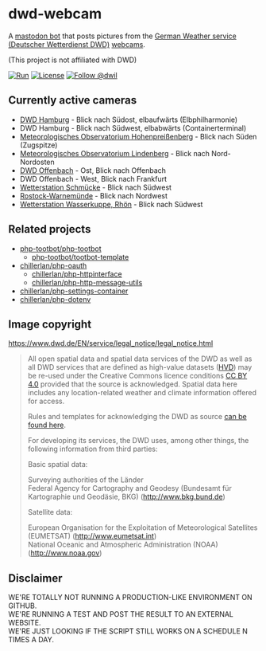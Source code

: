 # dwd-webcam

A [mastodon bot][follow] that posts pictures from the [German Weather service (Deutscher Wetterdienst DWD)](https://www.dwd.de/EN/Home/home_node.html) [webcams](https://opendata.dwd.de/weather/webcam/).

(This project is not affiliated with DWD)

[![Run][gh-action-badge]][gh-action]
[![License][license-badge]][license]
[![Follow @dwil][follow-badge]][follow]

[gh-action-badge]: https://img.shields.io/github/actions/workflow/status/php-tootbot/dwd-webcam/run.yml?branch=main&logo=github
[gh-action]: https://github.com/php-tootbot/dwd-webcam/actions/workflows/run.yml?query=branch%3Amain
[license-badge]: https://img.shields.io/badge/license-MIT-green.svg
[license]: https://github.com/php-tootbot/dwil/blob/main/LICENSE-MIT
[follow-badge]: https://img.shields.io/mastodon/follow/110734582408647546?domain=https%3A%2F%2Fbotsin.space&logo=mastodon&style=flat
[follow]: https://botsin.space/@dwd_webcam

## Currently active cameras

- [DWD Hamburg](https://www.google.com/maps/place/DWD+-+Niederlassung+Hamburg/@53.5468447,9.9668499,254m/data=!3m1!1e3!4m6!3m5!1s0x47b18f7321a8fc45:0x3d232af4986f5c89!8m2!3d53.5466613!4d9.9668693!16s%2Fg%2F11b6dpjzvr!5m1!1e4?entry=ttu) - Blick nach Südost, elbaufwärts (Elbphilharmonie)
- DWD Hamburg - Blick nach Südwest, elbabwärts (Containerterminal)
- [Meteorologisches Observatorium Hohenpreißenberg](https://www.google.com/maps/place/Deutscher+Wetterdienst+Meteorologisches+Observatorium/@47.800421,11.0083469,1399m/data=!3m1!1e3!4m10!1m2!2m1!1sMeteorologisches+Observatorium+Hohenprei%C3%9Fenberg!3m6!1s0x479c4bef8a600c37:0x366ece10f684b12c!8m2!3d47.8014781!4d11.0095483!15sCi9NZXRlb3JvbG9naXNjaGVzIE9ic2VydmF0b3JpdW0gSG9oZW5wZWnDn2VuYmVyZ1oxIi9tZXRlb3JvbG9naXNjaGVzIG9ic2VydmF0b3JpdW0gaG9oZW5wZWnDn2VuYmVyZ5IBGHdlYXRoZXJfZm9yZWNhc3Rfc2VydmljZZoBJENoZERTVWhOTUc5blMwVkpRMEZuU1VONWNrbGhaalJSUlJBQuABAA!16s%2Fg%2F120t41mg!5m1!1e4?entry=ttu) - Blick nach Süden (Zugspitze)
- [Meteorologisches Observatorium Lindenberg](https://www.google.com/maps/place/Meteorological+Observatory+Lindenberg/@52.2048045,14.1235898,4681m/data=!3m1!1e3!4m14!1m7!3m6!1s0x47078ca7e525c6bb:0x8d488da2db3ef552!2sMeteorological+Observatory+Lindenberg!8m2!3d52.2095718!4d14.1185483!16s%2Fg%2F122hpc5l!3m5!1s0x47078ca7e525c6bb:0x8d488da2db3ef552!8m2!3d52.2095718!4d14.1185483!16s%2Fg%2F122hpc5l!5m1!1e4?entry=ttu) - Blick nach Nord-Nordosten
- [DWD Offenbach](https://www.google.com/maps/place/Deutscher+Wetterdienst/@50.1019289,8.7429667,4365m/data=!3m1!1e3!4m6!3m5!1s0x47bd0e70c78fb01b:0x6223bc7a43506ad9!8m2!3d50.1026611!4d8.7479084!16s%2Fg%2F1pp2vbj9x!5m1!1e4?entry=ttu) - Ost, Blick nach Offenbach
- DWD Offenbach - West, Blick nach Frankfurt
- [Wetterstation Schmücke](https://www.google.com/maps/search/Wetterstation+Schm%C3%BCcke/@50.6531716,10.7717425,1414m/data=!3m1!1e3!5m1!1e4?entry=ttu) - Blick nach Südwest
- [Rostock-Warnemünde](https://www.google.com/maps/place/Deutscher+Wetterdienst+Ndl.+Rostock/@54.1798279,12.0784804,1086m/data=!3m1!1e3!4m14!1m7!3m6!1s0x47acf8a0eb65ee75:0x42549bc56943e71c!2sDeutscher+Wetterdienst+Ndl.+Rostock!8m2!3d54.1798248!4d12.0810607!16s%2Fg%2F1hc0v92bc!3m5!1s0x47acf8a0eb65ee75:0x42549bc56943e71c!8m2!3d54.1798248!4d12.0810607!16s%2Fg%2F1hc0v92bc!5m1!1e4?entry=ttu) - Blick nach Nordwest
- [Wetterstation Wasserkuppe, Rhön](https://www.google.com/maps/place/Wetterstation/@50.4977716,9.9394841,2360m/data=!3m1!1e3!4m6!3m5!1s0x47a33dda76b071f1:0x87091be68073a43e!8m2!3d50.497106!4d9.9426059!16s%2Fg%2F11h9zdbxgk!5m1!1e4?entry=ttu) - Blick nach Südwest

## Related projects
- [php-tootbot/php-tootbot](https://github.com/php-tootbot/php-tootbot)
	- [php-tootbot/tootbot-template](https://github.com/php-tootbot/tootbot-template)
- [chillerlan/php-oauth](https://github.com/chillerlan/php-oauth)
	- [chillerlan/php-httpinterface](https://github.com/chillerlan/php-httpinterface)
	- [chillerlan/php-http-message-utils](https://github.com/chillerlan/php-http-message-utils)
- [chillerlan/php-settings-container](https://github.com/chillerlan/php-settings-container)
- [chillerlan/php-dotenv](https://github.com/chillerlan/php-dotenv)


## Image copyright

https://www.dwd.de/EN/service/legal_notice/legal_notice.html

> All open spatial data and spatial data services of the DWD as well as all DWD services that are defined as high-value datasets
> ([HVD](https://eur-lex.europa.eu/eli/reg_impl/2023/138/oj)) may be re-used under the Creative Commons licence conditions
> [CC BY 4.0](https://creativecommons.org/licenses/by/4.0/) provided that the source is acknowledged.
> Spatial data here includes any location-related weather and climate information offered for access.
>
> Rules and templates for acknowledging the DWD as source [can be found here](https://www.dwd.de/EN/service/legal_notice/templates_dwd_as_source.html?nn=450678).
>
> For developing its services, the DWD uses, among other things, the following information from third parties:
>
> Basic spatial data:
>
> Surveying authorities of the Länder<br>Federal Agency for Cartography and Geodesy (Bundesamt für Kartographie und Geodäsie, BKG) (http://www.bkg.bund.de)
>
> Satellite data:
>
> European Organisation for the Exploitation of Meteorological Satellites (EUMETSAT) (http://www.eumetsat.int)<br>
> National Oceanic and Atmospheric Administration (NOAA) (http://www.noaa.gov)


## Disclaimer

WE'RE TOTALLY NOT RUNNING A PRODUCTION-LIKE ENVIRONMENT ON GITHUB.<br>
WE'RE RUNNING A TEST AND POST THE RESULT TO AN EXTERNAL WEBSITE.<br>
WE'RE JUST LOOKING IF THE SCRIPT STILL WORKS ON A SCHEDULE N TIMES A DAY.
